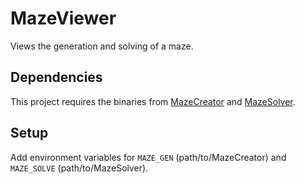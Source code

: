 # MazeViewer
Views the generation and solving of a maze.

## Dependencies
This project requires the binaries from [MazeCreator](https://github.com/Bats6789/MazeCreator) and 
[MazeSolver](https://github.com/Bats6789/MazeSolver).

## Setup
Add environment variables for `MAZE_GEN` (path/to/MazeCreator) and `MAZE_SOLVE` (path/to/MazeSolver).
